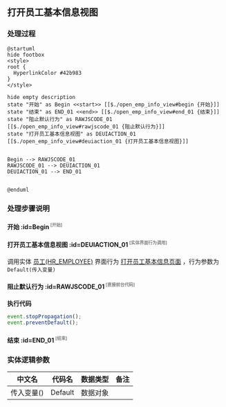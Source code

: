 ## 打开员工基本信息视图 <!-- {docsify-ignore-all} -->

   

### 处理过程

```plantuml
@startuml
hide footbox
<style>
root {
  HyperlinkColor #42b983
}
</style>

hide empty description
state "开始" as Begin <<start>> [[$./open_emp_info_view#begin {开始}]]
state "结束" as END_01 <<end>> [[$./open_emp_info_view#end_01 {结束}]]
state "阻止默认行为" as RAWJSCODE_01  [[$./open_emp_info_view#rawjscode_01 {阻止默认行为}]]
state "打开员工基本信息视图" as DEUIACTION_01  [[$./open_emp_info_view#deuiaction_01 {打开员工基本信息视图}]]


Begin --> RAWJSCODE_01
RAWJSCODE_01 --> DEUIACTION_01
DEUIACTION_01 --> END_01


@enduml
```


### 处理步骤说明

#### 开始 :id=Begin<sup class="footnote-symbol"> <font color=gray size=1>[开始]</font></sup>




#### 打开员工基本信息视图 :id=DEUIACTION_01<sup class="footnote-symbol"> <font color=gray size=1>[实体界面行为调用]</font></sup>



调用实体 [员工(HR_EMPLOYEE)](module/hr/hr_employee.md) 界面行为 [打开员工基本信息页面](module/hr/hr_employee#界面行为) ，行为参数为`Default(传入变量)`

#### 阻止默认行为 :id=RAWJSCODE_01<sup class="footnote-symbol"> <font color=gray size=1>[直接前台代码]</font></sup>



<p class="panel-title"><b>执行代码</b></p>

```javascript
event.stopPropagation();
event.preventDefault();
```

#### 结束 :id=END_01<sup class="footnote-symbol"> <font color=gray size=1>[结束]</font></sup>






### 实体逻辑参数

|    中文名   |    代码名    |  数据类型      |备注 |
| --------| --------| --------  | --------   |
|传入变量(<i class="fa fa-check"/></i>)|Default|数据对象||
